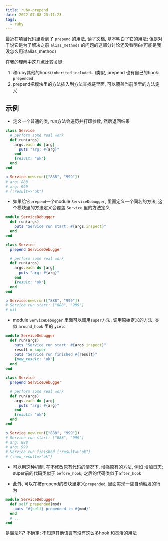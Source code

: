 ```yaml
---
title: ruby-prepend
date: 2022-07-08 23:11:23
tags:
  - ruby
---
```


最近在项目代码里看到了 `prepend` 的用法, 读了文档, 基本明白了它的用法; 但是对于说它是为了解决之前 `alias_methods` 的问题的这部分讨论还没看明白(可能是我没怎么用过alias_method)

在我的理解中这几点比较关键:

1. 和ruby其他的hook(`inherited` `included`...)类似, prepend 也有自己的hook: `prepended`
2. prepend把模块里的方法插入到方法查找链里面, 可以覆盖当前类里的方法定义

## 示例

+ 定义一个普通的类, run方法会遍历并打印参数, 然后返回结果

```ruby
class Service
  # perform some real work
  def run(args)
    args.each do |arg|
      puts "arg: #{arg}"
    end
    {result: "ok"}
  end
end

p Service.new.run(["888", "999"])
# arg: 888
# arg: 999
# {:result=>"ok"}
```

+ 如果给它`prepend`一个module `ServiceDebugger`, 里面定义一个同名的方法, 这个模块里的方法定义会覆盖 `Service` 里的方法定义

```ruby
module ServiceDebugger
  def run(args)
    puts "Service run start: #{args.inspect}"
  end
end

class Service
  prepend ServiceDebugger

  # perform some real work
  def run(args)
    args.each do |arg|
      puts "arg: #{arg}"
    end
    {result: "ok"}
  end
end

p Service.new.run(["888", "999"])
# Service run start: ["888", "999"]
# nil
```

+ module `ServiceDebugger` 里面可以调用`super`方法, 调用原始定义的方法, 类似 `around_hook` 里的 `yield`

```ruby
module ServiceDebugger
  def run(args)
    puts "Service run start: #{args.inspect}"
    result = super
    puts "Service run finished #{result}"
    {new_result: "ok"}
  end
end

class Service
  prepend ServiceDebugger

  # perform some real work
  def run(args)
    args.each do |arg|
      puts "arg: #{arg}"
    end
    {result: "ok"}
  end
end

p Service.new.run(["888", "999"])
# Service run start: ["888", "999"]
# arg: 888
# arg: 999
# Service run finished {:result=>"ok"}
# {:new_result=>"ok"}
```

+ 可以用这种机制, 在不修改原有代码的情况下, 增强原有的方法, 例如 增加日志; super前的代码类似于 `before_hook`, 之后的代码类似于`after_hook`

+ 此外, 可以在被prepend的模块里定义`prepended`, 里面实现一些自动触发的行为

```ruby
module ServiceDebugger
  def self.prepended(mod)
    puts "#{self} prepended to #{mod}"
  end
  # ...
end
```

是魔法吗? 不确定; 不知道其他语言有没有这么多hook 和灵活的用法

